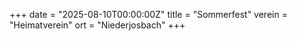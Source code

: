 +++
date = "2025-08-10T00:00:00Z"
title = "Sommerfest"
verein = "Heimatverein"
ort = "Niederjosbach"
+++
